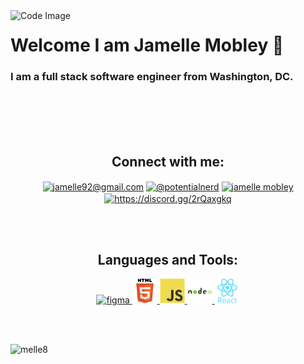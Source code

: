 <img align="left" alt="Code Image" src="https://external-content.duckduckgo.com/iu/?u=https%3A%2F%2Fmedia.istockphoto.com%2Fphotos%2Fbackground-binary-code-a08-picture-id480288054&f=1&nofb=1" />

# Welcome I am Jamelle Mobley 👋

<h3 align="left">I am a full stack software engineer from Washington, DC.</h3>

<br />
<br />
<br />
<br />

<h2 align="center">Connect with me:</h2>
<p align="center">
<a href="https://codepen.io/jamelle92@gmail.com" target="blank"><img align="center" src="https://raw.githubusercontent.com/rahuldkjain/github-profile-readme-generator/master/src/images/icons/Social/codepen.svg" alt="jamelle92@gmail.com" height="30" width="40" /></a>
<a href="https://twitter.com/@potentialnerd" target="blank"><img align="center" src="https://raw.githubusercontent.com/rahuldkjain/github-profile-readme-generator/master/src/images/icons/Social/twitter.svg" alt="@potentialnerd" height="30" width="40" /></a>
<a href="https://linkedin.com/in/jamelle mobley" target="blank"><img align="center" src="https://raw.githubusercontent.com/rahuldkjain/github-profile-readme-generator/master/src/images/icons/Social/linked-in-alt.svg" alt="jamelle mobley" height="30" width="40" /></a>
<a href="https://discord.gg/https://discord.gg/2rQaxgkq" target="blank"><img align="center" src="https://raw.githubusercontent.com/rahuldkjain/github-profile-readme-generator/master/src/images/icons/Social/discord.svg" alt="https://discord.gg/2rQaxgkq" height="30" width="40" /></a>
</p>

<br />
<br />

<h2 align="center">Languages and Tools:</h2>
<p align="center"> <a href="https://www.figma.com/" target="_blank" rel="noreferrer"> <img src="https://www.vectorlogo.zone/logos/figma/figma-icon.svg" alt="figma" width="40" height="40"/> </a> <a href="https://www.w3.org/html/" target="_blank" rel="noreferrer"> <img src="https://raw.githubusercontent.com/devicons/devicon/master/icons/html5/html5-original-wordmark.svg" alt="html5" width="40" height="40"/> </a> <a href="https://developer.mozilla.org/en-US/docs/Web/JavaScript" target="_blank" rel="noreferrer"> <img src="https://raw.githubusercontent.com/devicons/devicon/master/icons/javascript/javascript-original.svg" alt="javascript" width="40" height="40"/> </a> <a href="https://nodejs.org" target="_blank" rel="noreferrer"> <img src="https://raw.githubusercontent.com/devicons/devicon/master/icons/nodejs/nodejs-original-wordmark.svg" alt="nodejs" width="40" height="40"/> </a> <a href="https://reactjs.org/" target="_blank" rel="noreferrer"> <img src="https://raw.githubusercontent.com/devicons/devicon/master/icons/react/react-original-wordmark.svg" alt="react" width="40" height="40"/> </a> </p>

<br />
<br />

<p>&nbsp;<img align="left" src="https://github-readme-stats.vercel.app/api?username=melle8&show_icons=true&locale=en" alt="melle8" /></p>
